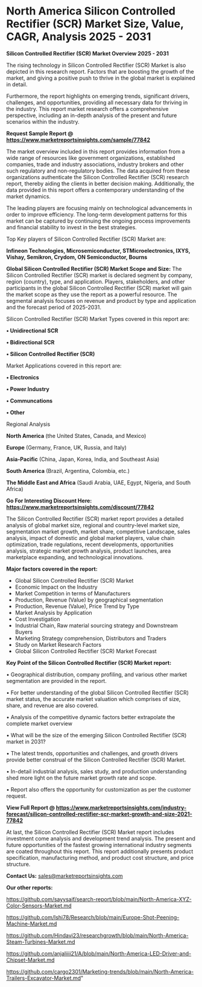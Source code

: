 # North America Silicon Controlled Rectifier (SCR) Market Size, Value, CAGR, Analysis 2025 - 2031

<Strong> Silicon Controlled Rectifier (SCR) Market Overview 2025 - 2031</strong>

The rising technology in Silicon Controlled Rectifier (SCR) Market is also depicted in this research report. Factors that are boosting the growth of the market, and giving a positive push to thrive in the global market is explained in detail.

Furthermore, the report highlights on emerging trends, significant drivers, challenges, and opportunities, providing all necessary data for thriving in the industry. This report market research offers a comprehensive perspective, including an in-depth analysis of the present and future scenarios within the industry.

<strong>Request Sample Report @ <a href=https://www.marketreportsinsights.com/sample/77842>https://www.marketreportsinsights.com/sample/77842</a></strong>

The market overview included in this report provides information from a wide range of resources like government organizations, established companies, trade and industry associations, industry brokers and other such regulatory and non-regulatory bodies. The data acquired from these organizations authenticate the Silicon Controlled Rectifier (SCR) research report, thereby aiding the clients in better decision making. Additionally, the data provided in this report offers a contemporary understanding of the market dynamics.

The leading players are focusing mainly on technological advancements in order to improve efficiency. The long-term development patterns for this market can be captured by continuing the ongoing process improvements and financial stability to invest in the best strategies.

Top Key players of Silicon Controlled Rectifier (SCR) Market are:

<strong>Infineon Technologies, Microsemiconductor, STMicroelectronics, IXYS, Vishay, Semikron, Crydom, ON Semiconductor, Bourns</strong>

<strong><b>Global Silicon Controlled Rectifier (SCR) Market Scope and Size:</b></strong>
The Silicon Controlled Rectifier (SCR) market is declared segment by company, region (country), type, and application. Players, stakeholders, and other participants in the global Silicon Controlled Rectifier (SCR) market will gain the market scope as they use the report as a powerful resource. The segmental analysis focuses on revenue and product by type and application and the forecast period of 2025-2031.

Silicon Controlled Rectifier (SCR) Market Types covered in this report are:

<strong>• Unidirectional SCR

• Bidirectional SCR

• Silicon Controlled Rectifier (SCR)</strong>

Market Applications covered in this report are:

<strong>• Electronics

• Power Industry

• Communcations

• Other</strong> 

Regional Analysis

<strong>North America</strong> (the United States, Canada, and Mexico)

<strong>Europe</strong> (Germany, France, UK, Russia, and Italy)

<strong>Asia-Pacific</strong> (China, Japan, Korea, India, and Southeast Asia)

<strong>South America</strong> (Brazil, Argentina, Colombia, etc.)

<strong>The Middle East and Africa</strong> (Saudi Arabia, UAE, Egypt, Nigeria, and South Africa)

<strong>Go For Interesting Discount Here: <a href=https://www.marketreportsinsights.com/discount/77842>https://www.marketreportsinsights.com/discount/77842</a></strong>

The Silicon Controlled Rectifier (SCR) market report provides a detailed analysis of global market size, regional and country-level market size, segmentation market growth, market share, competitive Landscape, sales analysis, impact of domestic and global market players, value chain optimization, trade regulations, recent developments, opportunities analysis, strategic market growth analysis, product launches, area marketplace expanding, and technological innovations.

<strong><b>Major factors covered in the report:</b></strong>
<ul>
  <li>Global Silicon Controlled Rectifier (SCR) Market </li>
  <li>Economic Impact on the Industry</li>
  <li>Market Competition in terms of Manufacturers</li>
  <li>Production, Revenue (Value) by geographical segmentation</li>
  <li>Production, Revenue (Value), Price Trend by Type</li>
  <li>Market Analysis by Application</li>
  <li>Cost Investigation</li>
  <li>Industrial Chain, Raw material sourcing strategy and Downstream Buyers</li>
  <li>Marketing Strategy comprehension, Distributors and Traders</li>
  <li>Study on Market Research Factors</li>
  <li>Global Silicon Controlled Rectifier (SCR) Market Forecast</li>
</ul>

<strong><b>Key Point of the Silicon Controlled Rectifier (SCR) Market report:</b></strong>

• Geographical distribution, company profiling, and various other market segmentation are provided in the report.

• For better understanding of the global Silicon Controlled Rectifier (SCR) market status, the accurate market valuation which comprises of size, share, and revenue are also covered.

• Analysis of the competitive dynamic factors better extrapolate the complete market overview

• What will be the size of the emerging Silicon Controlled Rectifier (SCR) market in 2031?

• The latest trends, opportunities and challenges, and growth drivers provide better construal of the Silicon Controlled Rectifier (SCR) Market.

• In-detail industrial analysis, sales study, and production understanding shed more light on the future market growth rate and scope.

• Report also offers the opportunity for customization as per the customer request.

<strong><b>View Full Report @ <a href=https://www.marketreportsinsights.com/industry-forecast/silicon-controlled-rectifier-scr-market-growth-and-size-2021-77842>https://www.marketreportsinsights.com/industry-forecast/silicon-controlled-rectifier-scr-market-growth-and-size-2021-77842</a></b></strong>


At last, the Silicon Controlled Rectifier (SCR) Market report includes investment come analysis and development trend analysis. The present and future opportunities of the fastest growing international industry segments are coated throughout this report. This report additionally presents product specification, manufacturing method, and product cost structure, and price structure.

<strong>Contact Us:</strong>
sales@marketreportsinsights.com

<strong>Our other reports:</strong>

<a href=https://github.com/sayysaif/search-report/blob/main/North-America-XYZ-Color-Sensors-Market.md>https://github.com/sayysaif/search-report/blob/main/North-America-XYZ-Color-Sensors-Market.md</a>

<a href=https://github.com/Ishi78/Research/blob/main/Europe-Shot-Peening-Machine-Market.md>https://github.com/Ishi78/Research/blob/main/Europe-Shot-Peening-Machine-Market.md</a>

<a href=https://github.com/Hindavi23/researchgrowth/blob/main/North-America-Steam-Turbines-Market.md>https://github.com/Hindavi23/researchgrowth/blob/main/North-America-Steam-Turbines-Market.md</a>

<a href=https://github.com/anjaliiii21/A/blob/main/North-America-LED-Driver-and-Chipset-Market.md>https://github.com/anjaliiii21/A/blob/main/North-America-LED-Driver-and-Chipset-Market.md</a>

<a href=https://github.com/cargo2301/Marketing-trends/blob/main/North-America-Trailers-Excavator-Market.md>https://github.com/cargo2301/Marketing-trends/blob/main/North-America-Trailers-Excavator-Market.md</a>"
